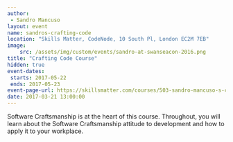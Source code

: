 ```yaml
---
author: 
 - Sandro Mancuso
layout: event
name: sandros-crafting-code
location: "Skills Matter, CodeNode, 10 South Pl, London EC2M 7EB"
image:
    src: /assets/img/custom/events/sandro-at-swanseacon-2016.png
title: "Crafting Code Course"
hidden: true
event-dates: 
 starts: 2017-05-22
 ends: 2017-05-23
event-page-url: https://skillsmatter.com/courses/503-sandro-mancuso-s-crafting-code-course
date: 2017-03-21 13:00:00
---
```


Software Craftsmanship is at the heart of this course. Throughout, you will learn about the Software Craftsmanship attitude to development and how to apply it to your workplace.
